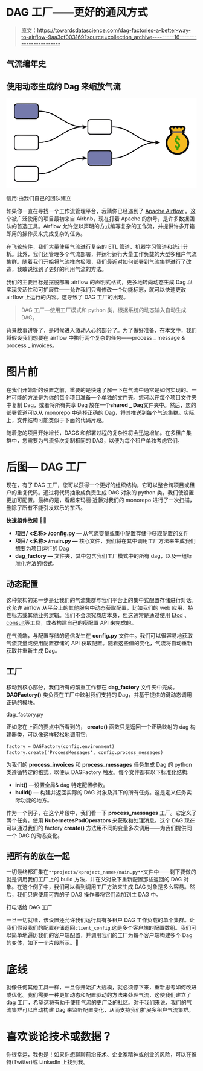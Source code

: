 # DAG 工厂——更好的通风方式

> 原文：<https://towardsdatascience.com/dag-factories-a-better-way-to-airflow-9aa3cf003169?source=collection_archive---------16----------------------->

## 气流编年史

## 使用动态生成的 Dag 来缩放气流

![](img/ce6ed693774718345a8b07b74943598a.png)

信用:由我们自己的团队建立

如果你一直在寻找一个工作流管理平台，我猜你已经遇到了 [Apache Airflow](https://airflow.apache.org/) 。这个被广泛使用的项目最初来自 Airbnb，现在打着 Apache 的旗号，是许多数据团队的首选工具。Airflow 允许您以声明的方式编写复杂的工作流，并提供许多开箱即用的操作员来完成复杂的任务。

在[飞轮软件](https://flywheelsoftware.com?utm_source=article&utm_medium=medium&utm_campaign=tameem)，我们大量使用气流进行复杂的 ETL 管道、机器学习管道和统计分析。此外，我们还管理多个气流部署，并运行运行大量工作负载的大型多租户气流集群。随着我们开始将气流推向极限，我们最近对如何部署到气流集群进行了改造，我敢说找到了更好的利用气流的方法。

我们的主要目标是摆脱部署 airflow 的声明式格式，更多地转向动态生成 Dag 以实现灵活性和可扩展性——允许我们只需修改一个功能标志，就可以快速更改 airflow 上运行的内容。这导致了 DAG 工厂的出现。

> DAG 工厂—使用工厂模式和 python 类，根据系统的动态输入自动生成 DAG。

背景故事讲够了，是时候进入激动人心的部分了。为了做好准备，在本文中，我们将假设我们想要在 airflow 中执行两个复杂的任务——process _ message & process _ invoices。

# 图片前

在我们开始新的设置之前，重要的是快速了解一下在气流中通常是如何实现的。一种可能的方法是为你的每个项目准备一个单独的文件夹。您可以在每个项目文件夹中复制 Dag，或者将所有共享 Dag 放在一个**shared _ Dag**文件夹中。然后，您的部署管道可以从 monorepo 中选择正确的 Dag，将其推送到每个气流集群。实际上，文件结构可能类似于下面的代码片段。

随着您的项目开始增长，DAGS 和部署过程的复杂性将会迅速增加。在多租户集群中，您需要为气流多次复制相同的 DAG，以便为每个租户单独考虑它们。

# 后图— DAG 工厂

现在，有了 DAG 工厂，您可以获得一个更好的组织结构，它可以整合跨项目或租户的重复代码。通过将代码抽象成负责生成 DAG 对象的 python 类，我们使设置更加可配置。最棒的是，看起来玛丽·近藤对我们的 monorepo 进行了一次扫描，删除了所有不能引发欢乐的东西。

**快速组件故障** 🕺🏽

*   **项目/ <名称> /config.py —** 从气流变量或集中配置存储中获取配置的文件
*   **项目/ <名称> /main.py —** 核心文件，我们将在其中调用工厂方法来生成我们想要为项目运行的 Dag
*   **dag_factory —** 文件夹，其中包含我们工厂模式中的所有 dag，以及一组标准化方法的格式。

## 动态配置

这种架构的第一步是让我们的气流集群与我们平台上的集中式配置存储进行对话。这允许 airflow 从平台上的其他服务中动态获取配置，比如我们的 web 应用、特性标志或其他业务逻辑。我们不会深究商店本身，但这通常是通过使用 [Etcd](https://etcd.io/) 、[consult](https://www.consul.io/)等工具，或者构建自己的瘦配置 API 来完成的。

在气流端，与配置存储的通信发生在 **config.py** 文件中。我们可以很容易地获取气流变量或使用配置存储的 API 获取配置。随着这些值的变化，气流将自动重新获取并重新生成 Dag。

## 工厂

移动到核心部分，我们所有的繁重工作都在 **dag_factory** 文件夹中完成。 **DAGFactory()** 类负责在工厂中映射我们支持的 Dag，并基于提供的键动态调用正确的模块。

dag_factory.py

正如您在上面的要点中所看到的， **create()** 函数只是返回一个正确映射的 dag 构建器类，可以像这样轻松地调用它:

```
factory = DAGFactory(config.environment)
factory.create('ProcessMessages', config.process_messages)
```

为我们的 **process_invoices** 和 **process_messages** 任务生成 Dag 的 python 类遵循特定的格式，以便从 DAGFactory 触发。每个文件都有以下标准化结构:

*   **init()** —设置全局& dag 特定配置参数。
*   **build() —** 构建并返回实际的 DAG 对象及其下的所有任务。这是定义任务实际功能的地方。

作为一个例子，在这个片段中，我们看一下 **process_messages** 工厂。它定义了两个任务，使用 **KubernetesPodOperators** 来获取和处理消息。这个 DAG 现在可以通过我们的 factory **create()** 方法用不同的变量多次调用——为我们提供同一个 DAG 的动态变化。

## 把所有的放在一起

一切最终都汇集在`**projects/<project_name>/main.py**`文件中——剩下要做的就是调用我们工厂上的 build 方法，并在父对象下重新配置那些返回的 DAG 对象。在这个例子中，我们可以看到调用工厂方法来生成 DAG 对象是多么容易。然后，我们只需使用可靠的子 DAG 操作器将它们添加到主 DAG 中。

打电话给 DAG 工厂

一旦一切就绪，该设置还允许我们运行具有多租户 DAG 工作负载的单个集群。让我们假设我们的配置存储返回`client_config`,这是多个客户端的配置数组。我们可以简单地遍历我们的客户端配置，并调用我们的工厂为每个客户端构建多个 Dag 的变体，如下一个片段所示。🤯

# 底线

就像任何其他工具一样，一旦你开始扩大规模，就必须停下来，重新思考如何改进或优化。我们需要一种更加动态和配置驱动的方法来处理气流，这使我们建立了 dag 工厂，希望这将有助于使用气流的更广泛的社区。对于我们来说，我们的气流集群可以自动构建 Dag 来监听配置变化，从而支持我们扩展多租户气流集群。

# 喜欢谈论技术或数据？

你很幸运，我也是！如果你想聊聊前沿技术、企业家精神或创业的风险，可以在推特(Twitter)或 LinkedIn 上找到我。